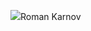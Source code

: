 <p>
  <img src="https://svg-banners.vercel.app/api?type=luminance&text1=Hi%20,%20I%27m%20RoKa781&height=100&width=1000>
</p>

<h2 align="center">Roman Karnov</h2>
